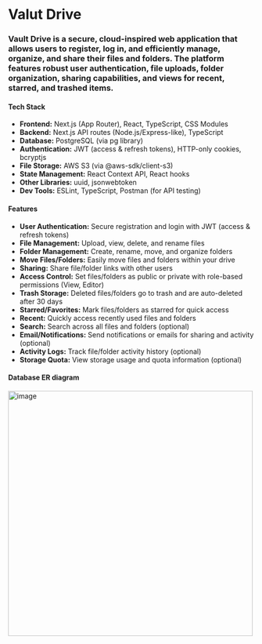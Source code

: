 # Valut Drive

### Vault Drive is a secure, cloud-inspired web application that allows users to register, log in, and efficiently manage, organize, and share their files and folders. The platform features robust user authentication, file uploads, folder organization, sharing capabilities, and views for recent, starred, and trashed items.

#### Tech Stack
- **Frontend:** Next.js (App Router), React, TypeScript, CSS Modules
- **Backend:** Next.js API routes (Node.js/Express-like), TypeScript
- **Database:** PostgreSQL (via pg library)
- **Authentication:** JWT (access & refresh tokens), HTTP-only cookies, bcryptjs
- **File Storage:** AWS S3 (via @aws-sdk/client-s3)
- **State Management:** React Context API, React hooks
- **Other Libraries:** uuid, jsonwebtoken
- **Dev Tools:** ESLint, TypeScript, Postman (for API testing)

#### Features
- **User Authentication:** Secure registration and login with JWT (access & refresh tokens)
- **File Management:** Upload, view, delete, and rename files
- **Folder Management:** Create, rename, move, and organize folders
- **Move Files/Folders:** Easily move files and folders within your drive
- **Sharing:** Share file/folder links with other users
- **Access Control:** Set files/folders as public or private with role-based permissions (View, Editor)
- **Trash Storage:** Deleted files/folders go to trash and are auto-deleted after 30 days
- **Starred/Favorites:** Mark files/folders as starred for quick access
- **Recent:** Quickly access recently used files and folders
- **Search:** Search across all files and folders (optional)
- **Email/Notifications:** Send notifications or emails for sharing and activity (optional)
- **Activity Logs:** Track file/folder activity history (optional)
- **Storage Quota:** View storage usage and quota information (optional)


#### Database ER diagram
<img width="500" alt="image" src="https://github.com/user-attachments/assets/fea5a8c4-446a-406c-b7b7-060182b9cf56" />
